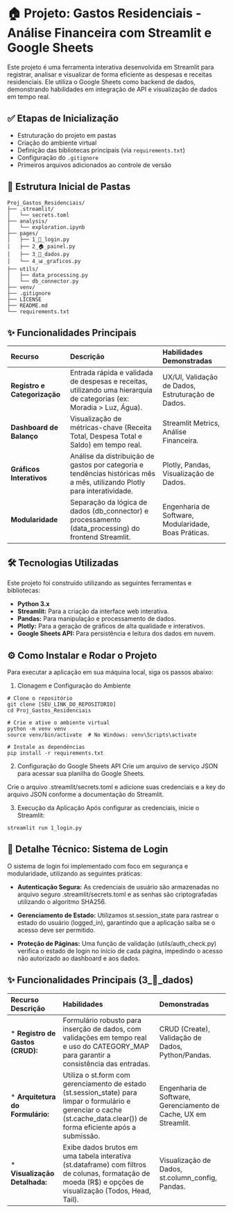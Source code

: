 # 🏠 Projeto: Gastos Residenciais - Análise Financeira com Streamlit e Google Sheets

Este projeto é uma ferramenta interativa desenvolvida em Streamlit para registrar, analisar e visualizar de forma eficiente as despesas e receitas residenciais. Ele utiliza o Google Sheets como backend de dados, demonstrando habilidades em integração de API e visualização de dados em tempo real.

## ✅ Etapas de Inicialização

- Estruturação do projeto em pastas
- Criação do ambiente virtual
- Definição das bibliotecas principais (via `requirements.txt`)
- Configuração do `.gitignore`
- Primeiros arquivos adicionados ao controle de versão

## 📁 Estrutura Inicial de Pastas

```
Proj_Gastos_Residenciais/
├── .streamlit/
│   └── secrets.toml  
├── analysis/
│   └── exploration.ipynb  
├── pages/
│   ├── 1_🔑_login.py      
│   ├── 2_🏠_painel.py      
│   ├── 3_🎲_dados.py      
│   └── 4_📊_graficos.py    
├── utils/
│   ├── data_processing.py 
│   └── db_connector.py    
├── venv/
├── .gitignore
├── LICENSE
├── README.md
└── requirements.txt
```

## ✨ Funcionalidades Principais

| Recurso | Descrição | Habilidades Demonstradas |
| :--- | :--- | :--- |
| **Registro e Categorização** | Entrada rápida e validada de despesas e receitas, utilizando uma hierarquia de categorias (ex: Moradia > Luz, Água). | UX/UI, Validação de Dados, Estruturação de Dados. |
| **Dashboard de Balanço** | Visualização de métricas-chave (Receita Total, Despesa Total e Saldo) em tempo real. | Streamlit Metrics, Análise Financeira. |
| **Gráficos Interativos** | Análise da distribuição de gastos por categoria e tendências históricas mês a mês, utilizando Plotly para interatividade. | Plotly, Pandas, Visualização de Dados. |
| **Modularidade** | Separação da lógica de dados (db_connector) e processamento (data_processing) do frontend Streamlit. | Engenharia de Software, Modularidade, Boas Práticas. |

## 🛠 Tecnologias Utilizadas

Este projeto foi construído utilizando as seguintes ferramentas e bibliotecas:

* **Python 3.x**
* **Streamlit:** Para a criação da interface web interativa.
* **Pandas:** Para manipulação e processamento de dados.
* **Plotly:** Para a geração de gráficos de alta qualidade e interativos.
* **Google Sheets API:** Para persistência e leitura dos dados em nuvem.

## ⚙️ Como Instalar e Rodar o Projeto
Para executar a aplicação em sua máquina local, siga os passos abaixo:

1. Clonagem e Configuração do Ambiente
```
# Clone o repositório
git clone [SEU_LINK_DO_REPOSITORIO]
cd Proj_Gastos_Residenciais

# Crie e ative o ambiente virtual
python -m venv venv
source venv/bin/activate  # No Windows: venv\Scripts\activate

# Instale as dependências
pip install -r requirements.txt
```

2. Configuração do Google Sheets API
Crie um arquivo de serviço JSON para acessar sua planilha do Google Sheets.

Crie o arquivo .streamlit/secrets.toml e adicione suas credenciais e a key do arquivo JSON conforme a documentação do Streamlit.

3. Execução da Aplicação
Após configurar as credenciais, inicie o Streamlit:

```
streamlit run 1_login.py
```

## 🔐 Detalhe Técnico: Sistema de Login
O sistema de login foi implementado com foco em segurança e modularidade, utilizando as seguintes práticas:

* **Autenticação Segura:** As credenciais de usuário são armazenadas no arquivo seguro .streamlit/secrets.toml e as senhas são criptografadas utilizando o algoritmo SHA256.

* **Gerenciamento de Estado:** Utilizamos st.session_state para rastrear o estado do usuário (logged_in), garantindo que a aplicação saiba se o acesso deve ser permitido.

* **Proteção de Páginas:** Uma função de validação (utils/auth_check.py) verifica o estado de login no início de cada página, impedindo o acesso não autorizado ao dashboard e aos dados.

## ✨ Funcionalidades Principais (3_🎲_dados)

Recurso	Descrição |	Habilidades | Demonstradas
| :--- | :--- | :--- |
|* **Registro de Gastos (CRUD):** | Formulário robusto para inserção de dados, com validações em tempo real e uso do CATEGORY_MAP para garantir a consistência das entradas. |	CRUD (Create), Validação de Dados, Python/Pandas.|
|* **Arquitetura do Formulário:** | Utiliza o st.form com gerenciamento de estado (st.session_state) para limpar o formulário e gerenciar o cache (st.cache_data.clear()) de forma eficiente após a submissão. | Engenharia de Software, Gerenciamento de Cache, UX em Streamlit.|
|* **Visualização Detalhada:** | Exibe dados brutos em uma tabela interativa (st.dataframe) com filtros de colunas, formatação de moeda (R$) e opções de visualização (Todos, Head, Tail). |	Visualização de Dados, st.column_config, Pandas.|